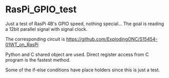# RasPi_GPIO_test
Just a test of RasPi 4B's GPIO speed, nothing special... The goal is reading a 12bit parallel signal with signal clock.

The corresponding circuit is https://github.com/ExplodingONC/S15454-01WT_on_RasPi

Python and C shared object are used. Direct register access from C program is the fastest method.

Some of the if-else conditions have place holders since this is just a test.

